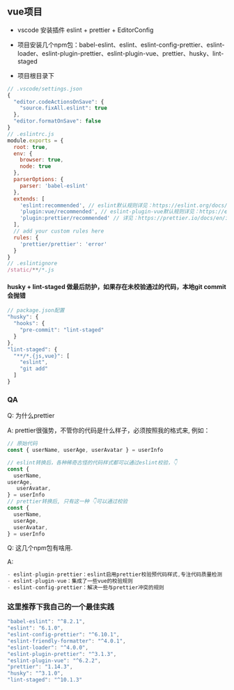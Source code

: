 ## vue项目

- vscode 安装插件 eslint + prettier + EditorConfig

- 项目安装几个npm包：babel-eslint、eslint、eslint-config-prettier、eslint-loader、eslint-plugin-prettier、eslint-plugin-vue、prettier、husky、lint-staged

- 项目根目录下
```javascript
// .vscode/settings.json
{
  "editor.codeActionsOnSave": {
    "source.fixAll.eslint": true
  },
  "editor.formatOnSave": false
}
// .eslintrc.js
module.exports = {
  root: true,
  env: {
    browser: true,
    node: true
  },
  parserOptions: {
    parser: 'babel-eslint'
  },
  extends: [
    'eslint:recommended', // eslint默认规则详见：https://eslint.org/docs/rules
    'plugin:vue/recommended', // eslint-plugin-vue默认规则详见：https://eslint.vuejs.org/rules/
    'plugin:prettier/recommended' // 详见：https://prettier.io/docs/en/integrating-with-linters.html
  ],
  // add your custom rules here
  rules: {
    'prettier/prettier': 'error'
  }
}
// .eslintignore
/static/**/*.js
```

#### husky + lint-staged 做最后防护，如果存在未校验通过的代码，本地git commit 会抛错
```javascript
// package.json配置
"husky": {
  "hooks": {
    "pre-commit": "lint-staged"
  }
},
"lint-staged": {
  "**/*.{js,vue}": [
    "eslint",
    "git add"
  ]
}
```

### QA
Q: 为什么prettier

A: prettier很强势，不管你的代码是什么样子，必须按照我的格式来, 例如：
```javascript
// 原始代码
const { userName, userAge, userAvatar } = userInfo

// eslint转换后，各种稀奇古怪的代码样式都可以通过eslint校验，👇
const {
  userName,
userAge,
   userAvatar,
} = userInfo
// prettier转换后, 只有这一种 👇可以通过校验
const {
  userName,
  userAge,
  userAvatar,
} = userInfo
```

Q: 这几个npm包有啥用.

A:
```javascript
- eslint-plugin-prettier：eslint启用prettier校验预代码样式,专注代码质量检测
- eslint-plugin-vue：集成了一些vue的校验规则
- eslint-config-prettier：解决一些与prettier冲突的规则
```


### 这里推荐下我自己的一个最佳实践
```javascript
"babel-eslint": "^8.2.1",
"eslint": "6.1.0",
"eslint-config-prettier": "^6.10.1",
"eslint-friendly-formatter": "^4.0.1",
"eslint-loader": "^4.0.0",
"eslint-plugin-prettier": "^3.1.3",
"eslint-plugin-vue": "^6.2.2",
"prettier": "1.14.3",
"husky": "^3.1.0",
"lint-staged": "^10.1.3"
```